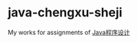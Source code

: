 # java-chengxu-sheji
My works for assignments of [Java程序设计](https://www.coursera.org/learn/java-chengxu-sheji)
